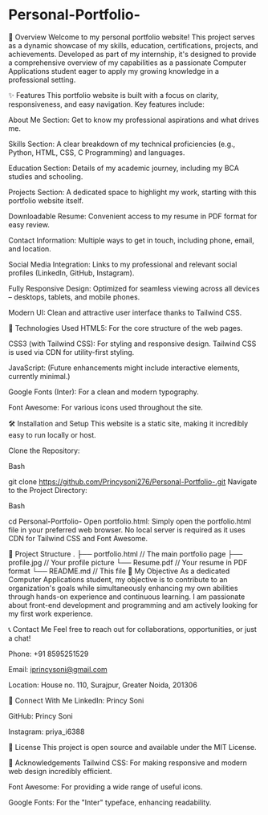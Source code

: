 # Personal-Portfolio-

🌟 Overview
Welcome to my personal portfolio website! This project serves as a dynamic showcase of my skills, education, certifications, projects, and achievements. Developed as part of my internship, it's designed to provide a comprehensive overview of my capabilities as a passionate Computer Applications student eager to apply my growing knowledge in a professional setting.

✨ Features
This portfolio website is built with a focus on clarity, responsiveness, and easy navigation. Key features include:

About Me Section: Get to know my professional aspirations and what drives me.

Skills Section: A clear breakdown of my technical proficiencies (e.g., Python, HTML, CSS, C Programming) and languages.

Education Section: Details of my academic journey, including my BCA studies and schooling.

Projects Section: A dedicated space to highlight my work, starting with this portfolio website itself.

Downloadable Resume: Convenient access to my resume in PDF format for easy review.

Contact Information: Multiple ways to get in touch, including phone, email, and location.

Social Media Integration: Links to my professional and relevant social profiles (LinkedIn, GitHub, Instagram).

Fully Responsive Design: Optimized for seamless viewing across all devices – desktops, tablets, and mobile phones.

Modern UI: Clean and attractive user interface thanks to Tailwind CSS.

🚀 Technologies Used
HTML5: For the core structure of the web pages.

CSS3 (with Tailwind CSS): For styling and responsive design. Tailwind CSS is used via CDN for utility-first styling.

JavaScript: (Future enhancements might include interactive elements, currently minimal.)

Google Fonts (Inter): For a clean and modern typography.

Font Awesome: For various icons used throughout the site.

🛠️ Installation and Setup
This website is a static site, making it incredibly easy to run locally or host.

Clone the Repository:

Bash

git clone https://github.com/Princysoni276/Personal-Portfolio-.git
Navigate to the Project Directory:

Bash

cd Personal-Portfolio-
Open portfolio.html:
Simply open the portfolio.html file in your preferred web browser. No local server is required as it uses CDN for Tailwind CSS and Font Awesome.

📁 Project Structure
.
├── portfolio.html    // The main portfolio page
├── profile.jpg       // Your profile picture
└── Resume.pdf        // Your resume in PDF format
└── README.md         // This file
🎯 My Objective
As a dedicated Computer Applications student, my objective is to contribute to an organization's goals while simultaneously enhancing my own abilities through hands-on experience and continuous learning. I am passionate about front-end development and programming and am actively looking for my first work experience.

📞 Contact Me
Feel free to reach out for collaborations, opportunities, or just a chat!

Phone: +91 8595251529

Email: iprincysoni@gmail.com

Location: House no. 110, Surajpur, Greater Noida, 201306

🔗 Connect With Me
LinkedIn: Princy Soni

GitHub: Princy Soni

Instagram: priya_i6388

📝 License
This project is open source and available under the MIT License.

🙏 Acknowledgements
Tailwind CSS: For making responsive and modern web design incredibly efficient.

Font Awesome: For providing a wide range of useful icons.

Google Fonts: For the "Inter" typeface, enhancing readability.

